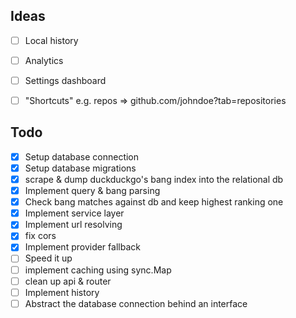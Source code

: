 
## Ideas
- [ ] Local history
- [ ] Analytics
- [ ] Settings dashboard
- [ ] "Shortcuts" e.g. repos => github.com/johndoe?tab=repositories


## Todo
- [x] Setup database connection
- [x] Setup database migrations
- [x] scrape & dump duckduckgo's bang index into the relational db
- [x] Implement query & bang parsing 
- [x] Check bang matches against db and keep highest ranking one 
- [x] Implement service layer 
- [x] Implement url resolving
- [x] fix cors
- [x] Implement provider fallback
- [ ] Speed it up
- [ ] implement caching using sync.Map
- [ ] clean up api & router
- [ ] Implement history
- [ ] Abstract the database connection behind an interface
